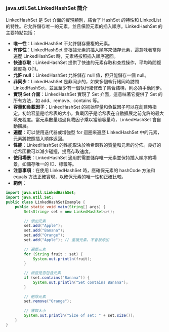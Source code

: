 ### java.util.Set.LinkedHashSet 簡介
LinkedHashSet 是 Set 介面的實現類別，結合了 HashSet 的特性和 LinkedList 的特性。它允許儲存唯一的元素，並且保證元素的插入順序。LinkedHashSet 的主要特點包括：
- **唯一性**：LinkedHashSet 不允許儲存重複的元素。
- **有序性**：LinkedHashSet 會根據元素的插入順序來儲存元素，這意味著當你遍歷 LinkedHashSet 時，元素將按照插入順序返回。
- **快速存取**：LinkedHashSet 提供了快速的元素存取和查找操作，平均時間複雜度為 O(1)。
- **允許 null**：LinkedHashSet 允許儲存 null 值，但只能儲存一個 null。
- **非同步**：LinkedHashSet 是非同步的，如果多個執行緒同時訪問 LinkedHashSet，並且至少有一個執行緒修改了集合結構，則必須手動同步。
- **實現 Set 介面**：LinkedHashSet 實現了 Set 介面，這意味著它提供了 Set 的所有方法，如 add、remove、contains 等。
- **容量和負載因子**：LinkedHashSet 的初始容量和負載因子可以在創建時指定。初始容量是哈希表的大小，負載因子是哈希表在自動擴展之前允許的最大填充程度。當元素數量超過負載因子乘以當前容量時，LinkedHashSet 會自動擴展。
- **遍歷**：可以使用迭代器或增強型 for 迴圈來遍歷 LinkedHashSet 中的元素，元素將按照插入順序返回。
- **性能**：LinkedHashSet 的性能取決於哈希函數的質量和元素的分佈。良好的哈希函數可以減少碰撞，提高存取速度。
- **使用場景**：LinkedHashSet 適用於需要儲存唯一元素並保持插入順序的場景，如儲存唯一的 ID、標籤等。
- **注意事項**：在使用 LinkedHashSet 時，應確保元素的 hashCode 方法和 equals 方法正確實現，以確保元素的唯一性和正確比較。
- **範例**：
```java
import java.util.LinkedHashSet;
import java.util.Set;
public class LinkedHashSetExample {
    public static void main(String[] args) {
        Set<String> set = new LinkedHashSet<>();
        
        // 添加元素
        set.add("Apple");
        set.add("Banana");
        set.add("Orange");
        set.add("Apple"); // 重複元素，不會被添加
        
        // 遍歷元素
        for (String fruit : set) {
            System.out.println(fruit);
        }
        
        // 檢查是否包含元素
        if (set.contains("Banana")) {
            System.out.println("Set contains Banana");
        }
        
        // 刪除元素
        set.remove("Orange");
        
        // 獲取大小
        System.out.println("Size of set: " + set.size());
    }
}
```